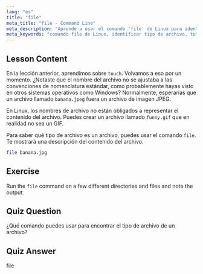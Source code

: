 ```yaml
---
lang: "es"
title: "file"
meta_title: "file - Command Line"
meta_description: "Aprende a usar el comando 'file' de Linux para identificar tipos y contenidos de archivos. Comprende las convenciones de nomenclatura de archivos de Linux con esta guía para principiantes."
meta_keywords: "comando file de Linux, identificar tipo de archivo, tutorial de Linux, nomenclatura de archivos, Linux para principiantes, guía de Linux"
---
```


## Lesson Content

En la lección anterior, aprendimos sobre `touch`. Volvamos a eso por un momento. ¿Notaste que el nombre del archivo no se ajustaba a las convenciones de nomenclatura estándar, como probablemente hayas visto en otros sistemas operativos como Windows? Normalmente, esperarías que un archivo llamado `banana.jpeg` fuera un archivo de imagen JPEG.

En Linux, los nombres de archivo no están obligados a representar el contenido del archivo. Puedes crear un archivo llamado `funny.gif` que en realidad no sea un GIF.

Para saber qué tipo de archivo es un archivo, puedes usar el comando `file`. Te mostrará una descripción del contenido del archivo.

```bash
file banana.jpg
```

## Exercise

Run the `file` command on a few different directories and files and note the output.

## Quiz Question

¿Qué comando puedes usar para encontrar el tipo de archivo de un archivo?

## Quiz Answer

file
